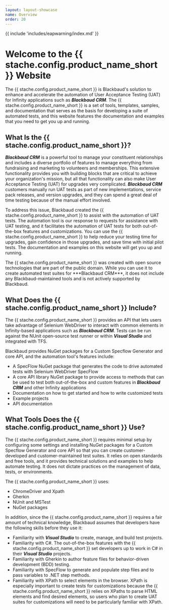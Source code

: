 ```yaml
---
layout: layout-showcase
name: Overview
order: 20
---
```


{{ include 'includes/eapwarning/index.md' }}

# Welcome to the {{ stache.config.product_name_short }} Website
The {{ stache.config.product_name_short }} is Blackbaud's solution to enhance and accelerate the automation of User Acceptance Testing (UAT) for Infinity applications such as ***Blackbaud CRM***. The {{ stache.config.product_name_short }} is a set of tools, templates, samples, and documentation that serves as the basis for developing a suite of automated tests, and this website features the documentation and examples that you need to get you up and running.

## What Is the {{ stache.config.product_name_short }}?
***Blackbaud CRM*** is a powerful tool to manage your constituent relationships and includes a diverse portfolio of features to manage everything from fundraising and marketing to volunteers and memberships. This extensive functionality provides you with building blocks that are critical to achieve your organization's mission, but all that functionality can also make User Acceptance Testing (UAT) for upgrades very complicated. ***Blackbaud CRM*** customers manually run UAT tests as part of new implementations, service pack releases, and version upgrades, and they can spend a great deal of time testing because of the manual effort involved.

To address this issue, Blackbaud created the {{ stache.config.product_name_short }} to assist with the automation of UAT tests. The automation tool is our response to requests for assistance with UAT testing, and it facilitates the automation of UAT tests for both out-of-the-box features and customizations. You can use the {{ stache.config.product_name_short }} to help reduce your testing time for upgrades, gain confidence in those upgrades, and save time with initial pilot tests. The documentation and examples on this website will get you up and running.

<p class="alert alert-info">The {{ stache.config.product_name_short }} was created with open source technologies that are part of the public domain. While you can use it to create automated test suites for ***Blackbaud CRM***, it does not include any Blackbaud-maintained tools and is not actively supported by Blackbaud.</p>

## What Does the {{ stache.config.product_name_short }} Include?
The {{ stache.config.product_name_short }} provides an API that lets users take advantage of Selenium WebDriver to interact with common elements in Infinity-based applications such as ***Blackbaud CRM***. Tests can be run against the NUnit open-source test runner or within ***Visual Studio*** and integrated with TFS.

Blackbaud provides NuGet packages for a Custom Specflow Generator and core API, and the automation tool's features include:
* A SpecFlow NuGet package that generates the code to drive automated tests with Selenium WebDriver SpecFlow 
* A core API library NuGet package to provide access to methods that can be used to test both out-of-the-box and custom features in ***Blackbaud CRM*** and other Infinity applications
* Documentation on how to get started and how to write customized tests
* Example projects
* API documentation

## What Tools Does the {{ stache.config.product_name_short }} Use?
The {{ stache.config.product_name_short }} requires minimal setup by configuring some settings and installing NuGet packages for a Custom Specflow Generator and core API so that you can create customer-developed and customer-maintained test suites. It relies on open standards and free tools, and it provides technical solutions and examples to help automate testing. It does not dictate practices on the management of data, tests, or environments.

The {{ stache.config.product_name_short }} uses:
* ChromeDriver and Xpath
* Gherkin
* NUnit and MSTest
* NuGet packages

In addition, since the {{ stache.config.product_name_short }} requires a fair amount of technical knowledge, Blackbaud assumes that developers have the following skills before they use it:
* Familiarity with ***Visual Studio*** to create, manage, and build test projects.
* Familiarity with C#. The out-of-the-box features with the {{ stache.config.product_name_short }} set developers up to work in C# in their ***Visual Studio*** projects.
* Familiarity with Gherkin to author feature files for behavior-driven development (BDD) testing.
* Familiarity with SpecFlow to generate and populate step files and to pass variables to .NET step methods.
* Familiarity with XPath to select elements in the browser. XPath is especially important to create tests for customizations because the {{ stache.config.product_name_short }} relies on XPaths to parse HTML elements and find desired elements, so users who plan to create UAT suites for customizations will need to be particularly familiar with XPath.
